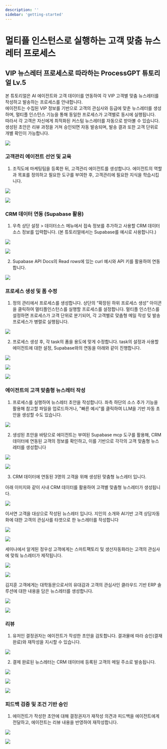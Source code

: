 ```yaml
---
description: ''
sidebar: 'getting-started'
---
```


# 멀티플 인스턴스로 실행하는 고객 맞춤 뉴스레터 프로세스

## VIP 뉴스레터 프로세스로 따라하는 ProcessGPT 튜토리얼 Lv.5

본 튜토리얼은 AI 에이전트와 고객 데이터를 연동하여 각 VIP 고객별 맞춤 뉴스레터를 작성하고 발송하는 프로세스를 안내합니다.  
에이전트는 수집된 VIP 정보를 기반으로 고객의 관심사와 등급에 맞춘 뉴스레터를 생성하며, 멀티플 인스턴스 기능을 통해 동일한 프로세스가 고객별로 동시에 실행됩니다.  
따라서 각 고객은 자신에게 최적화된 커스텀 뉴스레터를 자동으로 받아볼 수 있습니다.  
생성된 초안은 리뷰 과정을 거쳐 승인되면 자동 발송되며, 발송 결과 또한 고객 단위로 개별 확인이 가능합니다.

![](../../../uengine-image/process-gpt/tutorial/lv5-0.png)
<br>


### 고객관리 에이전트 선언 및 교육

1. 조직도에 마케팅팀을 등록한 뒤, 고객관리 에이전트를 생성합니다.
   에이전트의 역할과 목표를 정의하고 필요한 도구를 부여한 후, 고객관리에 필요한 지식을 학습시킵니다.

![](../../../uengine-image/process-gpt/tutorial/lv5-1-1.png)
<br>

![](../../../uengine-image/process-gpt/tutorial/lv5-2-2.png)
<br>


### CRM 데이터 연동 (Supabase 활용)

1. 우측 상단 설정 > 데이터소스 메뉴에서 접속 정보를 추가하고 사용할 CRM 데이터 소스 정보를 입력합니다.
(본 튜토리얼에서는 Supabase를 예시로 사용합니다.)

![](../../../uengine-image/process-gpt/tutorial/lv4-2.png)
<br>

![](../../../uengine-image/process-gpt/tutorial/lv5-3.png)
<br>

2. Supabase API Docs의 Read rows에 있는 curl 예시와 API 키를 활용하여 연동합니다.

![](../../../uengine-image/process-gpt/tutorial/lv4-3.png)
<br>


### 프로세스 생성 및 폼 수정

1. 정의 관리에서 프로세스를 생성합니다.
   상단의 “확장된 하위 프로세스 생성” 아이콘을 클릭하여 멀티플인스턴스를 실행할 프로세스를 설정합니다.
   멀티플 인스턴스를 설정하면 프로세스가 고객 단위로 분기되어, 각 고객별로 맞춤형 메일 작성 및 발송 프로세스가 병렬로 실행됩니다.

![](../../../uengine-image/process-gpt/tutorial/lv5-4-1.png)
<br>

2. 프로세스 생성 후, 각 task의 폼을 용도에 맞게 수정합니다.
   task의 설정과 사용할 에이전트에 대한 설정, Supabase와의 연동을 아래와 같이 진행합니다.

![](../../../uengine-image/process-gpt/tutorial/lv5-5.png)
<br>

![](../../../uengine-image/process-gpt/tutorial/lv5-6.png)
<br>

![](../../../uengine-image/process-gpt/tutorial/lv5-7-1.png)
<br>


### 에이전트의 고객 맞춤형 뉴스레터 작성

1. 프로세스를 실행하여 뉴스레터 초안을 작성합니다.
   좌측 하단의 소스 추가 기능을 활용해 참고할 파일을 업로드하거나,
   "빠른 예시"를 클릭하여 LLM을 기반 자동 초안을 생성할 수도 있습니다.

![](../../../uengine-image/process-gpt/tutorial/lv5-9.png)
<br>

2. 생성된 초안을 바탕으로 에이전트는 부여된 Supabase mcp 도구를 활용해, CRM 데이터에 연동된 고객의 정보를 확인하고, 이를 기반으로 각각의 고객 맞춤형 뉴스레터를 생성합니다

![](../../../uengine-image/process-gpt/tutorial/lv5-11.png)
<br>

![](../../../uengine-image/process-gpt/tutorial/lv5-12.png)
<br>

3. CRM 데이터에 연동된 3명의 고객을 위해 생성된 맞춤형 뉴스레터 입니다.

아래 이미지와 같이 사내 CRM 데이터를 활용하여 고객별 맞춤형 뉴스레터가 생성됩니다.

![](../../../uengine-image/process-gpt/tutorial/lv5-3.png)
<br>

이서연 고객을 대상으로 작성된 뉴스레터 입니다. 지인의 소개와 AI기반 고객 상담자동화에 대한 고객의 관심사를 타겟으로 한 뉴스레터를 작성합니다

![](../../../uengine-image/process-gpt/tutorial/lv5-27.png)
<br>

![](../../../uengine-image/process-gpt/tutorial/lv5-21(lee).png)
<br>

세미나에서 알게된 정우성 고객에게는 스마트팩토리 및 생산자동화라는 고객의 관심사에 맞춰 뉴스레터가 제작됩니다.

![](../../../uengine-image/process-gpt/tutorial/lv5-25.png)
<br>

![](../../../uengine-image/process-gpt/tutorial/lv5-23(jung).png)
<br>

김지훈 고객에게는 대학동문으로서의 유대감과 고객의 관심사인 클라우드 기반 ERP 솔루션에 대한 내용을 담은 뉴스레터를 생성합니다.

![](../../../uengine-image/process-gpt/tutorial/lv5-26.png)
<br>

![](../../../uengine-image/process-gpt/tutorial/lv5-22(kim).png)
<br>


### 리뷰

1. 유저인 결정권자는 에이전트가 작성한 초안을 검토합니다. 결과물에 따라 승인(결재 완료)와 재작성을 지시할 수 있습니다.

![](../../../uengine-image/process-gpt/tutorial/lv5-15.png)
<br>

2. 결제 완료된 뉴스레터는 CRM 데이터에 등록된 고객의 메일 주소로 발송됩니다.
   

![](../../../uengine-image/process-gpt/tutorial/lv5-16.png)
<br>

![](../../../uengine-image/process-gpt/tutorial/lv5-17.png)
<br>

![](../../../uengine-image/process-gpt/tutorial/lv5-18.png)
<br>


### 피드백 검증 및 조건 기반 승인

1. 에이전트가 작성한 초안에 대해 결정권자가 재작성 의견과 피드백을 에이전트에게 전달하고, 에이전트는 리뷰 내용을 반영하여 재작성합니다.

![](../../../uengine-image/process-gpt/tutorial/lv5-19.png)
<br>

![](../../../uengine-image/process-gpt/tutorial/lv5-20.png)
<br>
